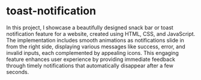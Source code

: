 # toast-notification

In this project, I showcase a beautifully designed snack bar or toast notification feature for a website, created using HTML, CSS, and JavaScript. The implementation includes smooth animations as notifications slide in from the right side, displaying various messages like success, error, and invalid inputs, each complemented by appealing icons. This engaging feature enhances user experience by providing immediate feedback through timely notifications that automatically disappear after a few seconds.
